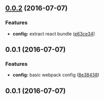 <a name="0.0.2"></a>
## [0.0.2](https://github.com/emilesalem/StarterApp/compare/0.0.1...v0.0.2) (2016-07-07)


### Features

* **config:** extract react bundle ([e63ce34](https://github.com/emilesalem/StarterApp/commit/e63ce34))



<a name="0.0.1"></a>
## 0.0.1 (2016-07-07)


### Features

* **config:** basic webpack config ([8e38438](https://github.com/emilesalem/StarterApp/commit/8e38438))



<a name="0.0.1"></a>
## 0.0.1 (2016-07-07)



